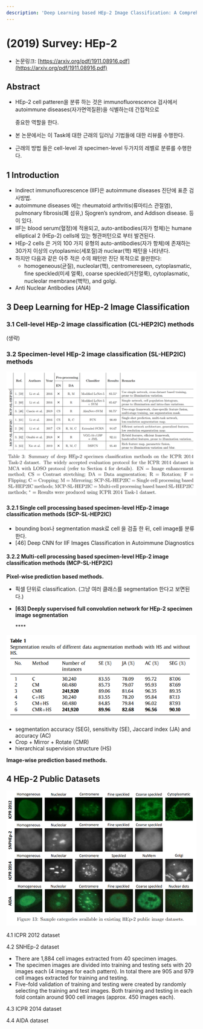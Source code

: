 ```yaml
---
description: 'Deep Learning based HEp-2 Image Classification: A Comprehensive Review'
---
```


# \(2019\) Survey: HEp-2

* 논문링크: [https://arxiv.org/pdf/1911.08916.pdf](https://arxiv.org/pdf/1911.08916.pdf)



## Abstract

* HEp-2 cell patteren을 분류 하는 것은 immunofluorescence 검사에서 autoimmune diseases\(자가면역질환\)을 식별하는데 간접적으로

  중요한 역할을 한다.

* 본 논문에서는 이 Task에 대한 근래의 딥러닝 기법들에 대한 리뷰를 수행한다.
* 근래의 방법 들은 cell-level 과 specimen-level 두가지의 레벨로 분류를 수행한다.



## 1 Introduction

* Indirect immunofluorescence \(IIF\)은 autoimmune diseases 진단에 표준 검사방법.
* autoimmune diseases 에는 rheumatoid arthritis\(류마티스 관절염\), pulmonary fibrosis\(폐 섬유,\) Sjogren’s syndrom, and Addison disease. 등이 있다.
* IIF는 blood serum\(혈정\)에 적용되고, auto-antibodies\(자가 항체\)는 humane elliptical 2 \(HEp-2\) cells에 있는 형관퍼턴으로 부터 발견된다.
* HEp-2 cells 은 거의 100 가지 유형의 auto-antibodies\(자가 항체\)에 존재하는 30가지 이상의  cytoplasmic\(세포질\)과 nuclear\(핵\) 패턴을 나타낸다. 
* 하지만 다음과 같은 아주 적은 수의 패턴만 진단 목적으로 쓸만한다:
  * homogeneous\(균질\), nucleolar\(핵\), centromereseen, cytoplasmatic, fine speckled\(미세 얼룩\), coarse speckled\(거친얼룩\), cytoplasmatic, nucleolar membrane\(핵막\), and golgi.
*  Anti Nuclear Antibodies \(_ANA_\)

## 3 Deep Learning for HEp-2 Image Classification

### 3.1 Cell-level HEp-2 image classification \(CL-HEP2IC\) methods

\(생략\)

### 3.2 Specimen-level HEp-2 image classification \(SL-HEP2IC\) methods

![](../.gitbook/assets/image%20%28127%29.png)



#### 3.2.1 Single cell processing based specimen-level HEp-2 image classification methods \(SCP-SL-HEP2IC\)

* bounding box나 segmentation mask로 cell 을 검출 한 뒤, cell image를 분류한다.
* \[46\] Deep CNN for IIF Images Classification in Autoimmune Diagnostics

#### 3.2.2 Multi-cell processing based specimen-level HEp-2 image classification methods \(MCP-SL-HEP2IC\)

**Pixel-wise prediction based methods.**

* 픽셀 단위로 classification. \(그냥 여러 클래스를 segmentation 한다고 보면된다.\)
* **\[63\] Deeply supervised full convolution network for HEp-2 specimen image segmentation**

  \*\*\*\*

![Results of \[63\]](../.gitbook/assets/image%20%2899%29.png)

* segmentation accuracy \(SEG\), sensitivity \(SE\), Jaccard index \(JA\) and accuracy \(AC\)
* Crop + Mirror + Rotate \(CMR\)
* hierarchical supervision structure \(HS\)



**Image-wise prediction based methods.**





## 4 HEp-2 Public Datasets

![](../.gitbook/assets/image%20%2896%29.png)

4.1 ICPR 2012 dataset



4.2 SNHEp-2 dataset

* There are 1,884 cell images extracted from 40 specimen images. 
* The specimen images are divided into training and testing sets with 20 images each \(4 images for each pattern\). In total there are 905 and 979 cell images extracted for training and testing. 
* Five-fold validation of training and testing were created by randomly selecting the training and test images. Both training and testing in each fold contain around 900 cell images \(approx. 450 images each\).

4.3 ICPR 2014 dataset



4.4 AIDA dataset



